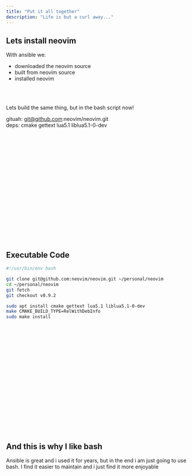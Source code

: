 ```yaml
---
title: "Put it all together"
description: "Life is but a curl away..."
---
```


## Lets install neovim
With ansible we:
* downloaded the neovim source
* built from neovim source
* installed neovim

<br>
<br>

Lets build the same thing, but in the bash script now!

gituah: git@github.com:neovim/neovim.git <br>
deps: cmake gettext lua5.1 liblua5.1-0-dev

<br>
<br>
<br>
<br>
<br>
<br>
<br>
<br>
<br>
<br>
<br>
<br>
<br>
<br>
<br>
<br>
<br>

## Executable Code
```bash
#!/usr/bin/env bash

git clone git@github.com:neovim/neovim.git ~/personal/neovim
cd ~/personal/neovim
git fetch
git checkout v0.9.2

sudo apt install cmake gettext lua5.1 liblua5.1-0-dev
make CMAKE_BUILD_TYPE=RelWithDebInfo
sudo make install
```

<br>
<br>
<br>
<br>
<br>
<br>
<br>
<br>
<br>
<br>
<br>
<br>
<br>
<br>
<br>
<br>
<br>

## And this is why I like bash
Ansible is great and i used it for years, but in the end i am just going to use
bash.  I find it easier to maintain and i just find it more enjoyable

<br>
<br>
<br>
<br>
<br>
<br>
<br>
<br>
<br>
<br>
<br>
<br>
<br>
<br>
<br>
<br>
<br>

